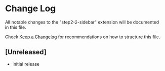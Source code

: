 # Change Log

All notable changes to the "step2-2-sidebar" extension will be documented in this file.

Check [Keep a Changelog](http://keepachangelog.com/) for recommendations on how to structure this file.

## [Unreleased]

- Initial release